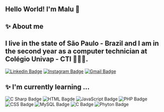 ## Hello World! I'm Malu 👋


## ✨ About me 
## I live in the state of São Paulo - Brazil and I am in the second year as a computer technician at Colégio Univap - CTI 👩🏻‍💻.
[![Linkedin Badge](https://img.shields.io/badge/-LinkedIn-blue?style=flat-square&logo=Linkedin&logoColor=white&link=https://www.linkedin.com/in/maria-luiza-alves-da-silva-machado-4800231b5/)](https://www.linkedin.com/in/maria-luiza-alves-da-silva-machado-4800231b5/)
[![Instagram Badge](https://img.shields.io/badge/-instagram-%23E4405F.svg?&style=for-the-badge&logo=instagram&logoColor=white&link=https://www.instagram.com/submaria.jpeg/)](https://www.instagram.com/submaria.jpeg/)
[![Gmail Badge](https://img.shields.io/badge/-Gmail-c14438?style=flat-square&logo=Gmail&logoColor=white&link=mailto:marialuizaasm@gmail.com)](mailto:marialuizaasm@gmail.com)
 
 ## ✨ I'm currently learning ...
![C Sharp Badge](https://img.shields.io/badge/c%20sharp-%23239120.svg?&style=flat-square&logo=c%20sharp&logoColor=white"/)
![HTML Bagde](https://img.shields.io/badge/html-%23239120.svg?&style=flat-square&logo=html5&logoColor=white/)
![JavaScript Badge](https://img.shields.io/badge/javascript-%23F7DF1E.svg?&style=flat-square&logo=javascript&logoColor=black&labelColor=black/)
![PHP Badge](https://img.shields.io/badge/php-%23777BB4.svg?&style=for-the-badge&logo=php&logoColor=white/)
![CSS Badge](https://img.shields.io/badge/css3%20-%231572B6.svg?&style=for-the-badge&logo=css3&logoColor=white"/)
![MySQL Badge](https://img.shields.io/badge/mysql-%2300f.svg?&style=for-the-badge&logo=mysql&logoColor=white/)
![C Badge](https://img.shields.io/badge/c%20-%2300599C.svg?&style=for-the-badge&logo=c&logoColor=white/)
![Phyton Badge](https://img.shields.io/badge/python-%233776AB.svg?&style=flat-square&logo=python&logoColor=white/)

